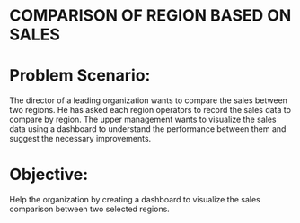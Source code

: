 # COMPARISON OF REGION BASED ON SALES

# Problem Scenario: 
The director of a leading organization wants to compare the sales between two regions. He has asked each region operators to record the sales data to compare by region. The upper management wants to visualize the sales data using a dashboard to understand the performance between them and suggest the necessary improvements.

# Objective:
Help the organization by creating a dashboard to visualize the sales comparison between two selected regions.

